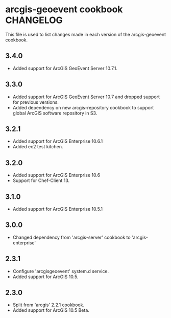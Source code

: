 arcgis-geoevent cookbook CHANGELOG
================

This file is used to list changes made in each version of the arcgis-geoevent cookbook.

3.4.0
-----
- Added support for ArcGIS GeoEvent Server 10.7.1.

3.3.0
-----
- Added support for ArcGIS GeoEvent Server 10.7 and dropped support for previous versions.
- Added dependency on new arcgis-repository cookbook to support global ArcGIS software repository in S3.

3.2.1
-----
- Added support for ArcGIS Enterprise 10.6.1
- Added ec2 test kitchen.

3.2.0
-----
- Added support for ArcGIS Enterprise 10.6
- Support for Chef-Client 13.

3.1.0
-----
- Added support for ArcGIS Enterprise 10.5.1

3.0.0
-----
- Changed dependency from 'arcgis-server' cookbook to 'arcgis-enterprise'

2.3.1
-----
- Configure 'arcgisgeoevent' system.d service.
- Added support for ArcGIS 10.5.

2.3.0
-----
- Split from 'arcgis' 2.2.1 cookbook.
- Added support for ArcGIS 10.5 Beta.
